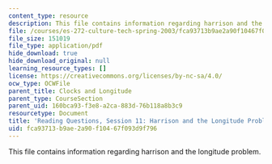 ```yaml
---
content_type: resource
description: This file contains information regarding harrison and the longitude problem.
file: /courses/es-272-culture-tech-spring-2003/fca93713b9ae2a90f10467f093d9f796_MITES_272S03_q11.pdf
file_size: 151019
file_type: application/pdf
hide_download: true
hide_download_original: null
learning_resource_types: []
license: https://creativecommons.org/licenses/by-nc-sa/4.0/
ocw_type: OCWFile
parent_title: Clocks and Longitude
parent_type: CourseSection
parent_uid: 160bca93-f3e8-a2ca-883d-76b118a8b3c9
resourcetype: Document
title: 'Reading Questions, Session 11: Harrison and the Longitude Problem'
uid: fca93713-b9ae-2a90-f104-67f093d9f796
---
```

This file contains information regarding harrison and the longitude problem.